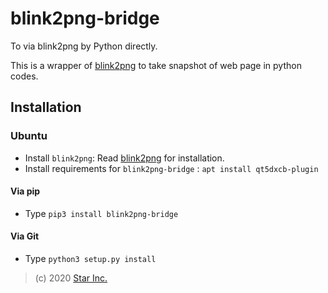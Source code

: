 # blink2png-bridge

To via blink2png by Python directly.

This is a wrapper of [blink2png](https://github.com/star-inc/blink2png) to take snapshot of web page in python codes.

## Installation

### Ubuntu

- Install `blink2png`: Read [blink2png](https://github.com/star-inc/blink2png) for installation.
- Install requirements for `blink2png-bridge` : `apt install qt5dxcb-plugin`

#### Via pip
- Type `pip3 install blink2png-bridge`

#### Via Git
- Type `python3 setup.py install`

> (c) 2020 [Star Inc.](https://starinc.xyz/)
